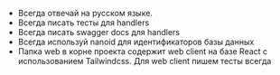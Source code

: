 - Всегда отвечай на русском языке.
- Всегда писать тесты для handlers
- Всегда писать swagger docs для handlers
- Всегда используй nanoid для идентификаторов базы данных
- Папка web в корне проекта содержит web client на базе React c использованием Tailwindcss. Для web client пишем тесты всегда